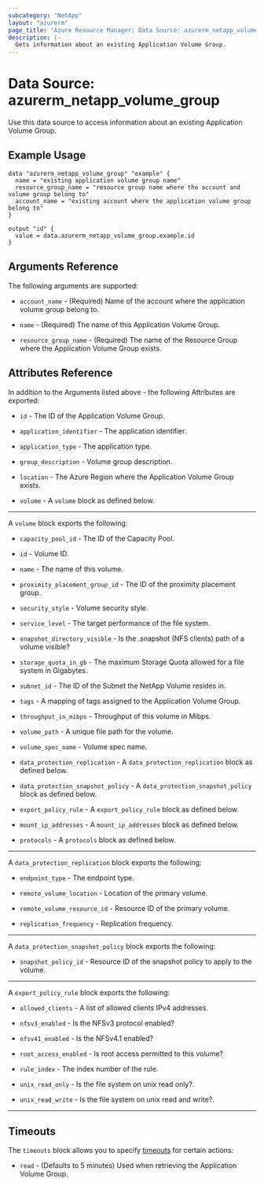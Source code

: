 ```yaml
---
subcategory: "NetApp"
layout: "azurerm"
page_title: "Azure Resource Manager: Data Source: azurerm_netapp_volume_group"
description: |-
  Gets information about an existing Application Volume Group.
---
```


# Data Source: azurerm_netapp_volume_group

Use this data source to access information about an existing Application Volume Group.

## Example Usage

```hcl
data "azurerm_netapp_volume_group" "example" {
  name = "existing application volume group name"
  resource_group_name = "resource group name where the account and volume group belong to"
  account_name = "existing account where the application volume group belong to"
}

output "id" {
  value = data.azurerm_netapp_volume_group.example.id
}
```

## Arguments Reference

The following arguments are supported:

* `account_name` - (Required) Name of the account where the application volume group belong to.

* `name` - (Required) The name of this Application Volume Group.

* `resource_group_name` - (Required) The name of the Resource Group where the Application Volume Group exists.

## Attributes Reference

In addition to the Arguments listed above - the following Attributes are exported: 

* `id` - The ID of the Application Volume Group.

* `application_identifier` - The application identifier.

* `application_type` - The application type.

* `group_description` - Volume group description.

* `location` - The Azure Region where the Application Volume Group exists.

* `volume` - A `volume` block as defined below.

---

A `volume` block exports the following:

* `capacity_pool_id` - The ID of the Capacity Pool.

* `id` - Volume ID.

* `name` - The name of this volume.

* `proximity_placement_group_id` - The ID of the proximity placement group.

* `security_style` - Volume security style.

* `service_level` - The target performance of the file system.

* `snapshot_directory_visible` - Is the .snapshot (NFS clients) path of a volume visible?

* `storage_quota_in_gb` - The maximum Storage Quota allowed for a file system in Gigabytes.

* `subnet_id` - The ID of the Subnet the NetApp Volume resides in.

* `tags` - A mapping of tags assigned to the Application Volume Group.

* `throughput_in_mibps` - Throughput of this volume in Mibps.

* `volume_path` - A unique file path for the volume.

* `volume_spec_name` - Volume spec name.

* `data_protection_replication` - A `data_protection_replication` block as defined below.

* `data_protection_snapshot_policy` - A `data_protection_snapshot_policy` block as defined below.

* `export_policy_rule` - A `export_policy_rule` block as defined below.

* `mount_ip_addresses` - A `mount_ip_addresses` block as defined below.

* `protocols` - A `protocols` block as defined below.

---

A `data_protection_replication` block exports the following:

* `endpoint_type` - The endpoint type.

* `remote_volume_location` - Location of the primary volume.

* `remote_volume_resource_id` - Resource ID of the primary volume.

* `replication_frequency` - Replication frequency.

---

A `data_protection_snapshot_policy` block exports the following:

* `snapshot_policy_id` - Resource ID of the snapshot policy to apply to the volume.

---

A `export_policy_rule` block exports the following:

* `allowed_clients` - A list of allowed clients IPv4 addresses.

* `nfsv3_enabled` - Is the NFSv3 protocol enabled?

* `nfsv41_enabled` - Is the NFSv4.1 enabled?

* `root_access_enabled` - Is root access permitted to this volume?

* `rule_index` - The index number of the rule.

* `unix_read_only` - Is the file system on unix read only?.

* `unix_read_write` - Is the file system on unix read and write?.

---



## Timeouts

The `timeouts` block allows you to specify [timeouts](https://www.terraform.io/language/resources/syntax#operation-timeouts) for certain actions:

* `read` - (Defaults to 5 minutes) Used when retrieving the Application Volume Group.